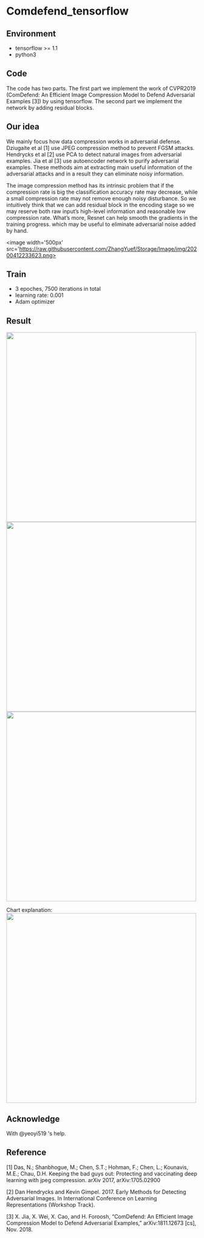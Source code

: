 # Comdefend_tensorflow

## Environment
- tensorflow >= 1.1
- python3

## Code
The code has two parts. The first part we implement the work of CVPR2019 (ComDefend: An Efficient Image Compression Model to Defend Adversarial Examples [3]) by using tensorflow. The second part we implement the network by adding residual blocks.

## Our idea
We mainly focus how data compression works in adversarial defense. Dziugaite et al [1] use JPEG compression method to prevent FGSM attacks. Hendrycks et al [2] use PCA to detect natural images from adversarial examples. Jia et al [3] use autoencoder network to purify adversarial examples. These methods aim at extracting main useful information of the adversarial attacks and in a result they can eliminate noisy information.

The image compression method has its intrinsic problem that if the compression rate is big the classification accuracy rate may decrease, while a small compression rate may not remove enough noisy disturbance. So we intuitively think that we can add residual block in the encoding stage so we may reserve both raw input’s high-level information and reasonable low compression rate. What’s more, Resnet can help smooth the gradients in the training progress. which may be useful to eliminate adversarial noise added by hand.

<image width='500px' src='https://raw.githubusercontent.com/ZhangYuef/Storage/Image/img/20200412233623.png>

## Train
- 3 epoches, 7500 iterations in total
- learning rate: 0.001
- Adam optimizer

## Result

<image width='500px' src='https://raw.githubusercontent.com/ZhangYuef/Storage/Image/img/20200412233755.png'>
<image width='500px' src='https://raw.githubusercontent.com/ZhangYuef/Storage/Image/img/20200412233827.png'>
<image width='500px' src='https://raw.githubusercontent.com/ZhangYuef/Storage/Image/img/20200412233937.png'>

Chart explanation:
<image width='500px' src='https://raw.githubusercontent.com/ZhangYuef/Storage/Image/img/20200412234339.png'>


## Acknowledge

With @yeoyi519 's help.

 ## Reference
[1] Das, N.; Shanbhogue, M.; Chen, S.T.; Hohman, F.; Chen, L.; Kounavis, M.E.; Chau, D.H. Keeping the bad guys out: Protecting and vaccinating deep learning with jpeg compression. arXiv 2017, arXiv:1705.02900

[2] Dan Hendrycks and Kevin Gimpel. 2017. Early Methods for Detecting Adversarial Images. In International Conference on Learning Representations (Workshop Track).

[3] X. Jia, X. Wei, X. Cao, and H. Foroosh, “ComDefend: An Efficient Image Compression Model to Defend Adversarial Examples,” arXiv:1811.12673 [cs], Nov. 2018.
